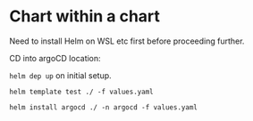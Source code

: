 # Chart within a chart

Need to install Helm on WSL etc first before proceeding further.

CD into argoCD location: 

`helm dep up` on initial setup.

`helm template test ./ -f values.yaml`

`helm install argocd ./ -n argocd -f values.yaml`